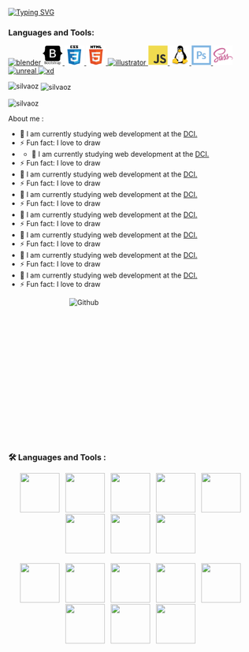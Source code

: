 
[![Typing SVG](https://readme-typing-svg.demolab.com?font=cyber+city&size=24&pause=1000&color=1BE9BA&width=435&height=100&lines=Hi%2C+my+name+is+Oscar+;I'm+a+beginner+web+developer)](https://git.io/typing-svg)


<h3 align="left">Languages and Tools:</h3>
<p align="left"> <a href="https://www.blender.org/" target="_blank" rel="noreferrer"> <img src="https://download.blender.org/branding/community/blender_community_badge_white.svg" alt="blender" width="40" height="40"/> </a> <a href="https://getbootstrap.com" target="_blank" rel="noreferrer"> <img src="https://raw.githubusercontent.com/devicons/devicon/master/icons/bootstrap/bootstrap-plain-wordmark.svg" alt="bootstrap" width="40" height="40"/> </a> <a href="https://www.w3schools.com/css/" target="_blank" rel="noreferrer"> <img src="https://raw.githubusercontent.com/devicons/devicon/master/icons/css3/css3-original-wordmark.svg" alt="css3" width="40" height="40"/> </a> <a href="https://www.w3.org/html/" target="_blank" rel="noreferrer"> <img src="https://raw.githubusercontent.com/devicons/devicon/master/icons/html5/html5-original-wordmark.svg" alt="html5" width="40" height="40"/> </a> <a href="https://www.adobe.com/in/products/illustrator.html" target="_blank" rel="noreferrer"> <img src="https://www.vectorlogo.zone/logos/adobe_illustrator/adobe_illustrator-icon.svg" alt="illustrator" width="40" height="40"/> </a> <a href="https://developer.mozilla.org/en-US/docs/Web/JavaScript" target="_blank" rel="noreferrer"> <img src="https://raw.githubusercontent.com/devicons/devicon/master/icons/javascript/javascript-original.svg" alt="javascript" width="40" height="40"/> </a> <a href="https://www.linux.org/" target="_blank" rel="noreferrer"> <img src="https://raw.githubusercontent.com/devicons/devicon/master/icons/linux/linux-original.svg" alt="linux" width="40" height="40"/> </a> <a href="https://www.photoshop.com/en" target="_blank" rel="noreferrer"> <img src="https://raw.githubusercontent.com/devicons/devicon/master/icons/photoshop/photoshop-line.svg" alt="photoshop" width="40" height="40"/> </a> <a href="https://sass-lang.com" target="_blank" rel="noreferrer"> <img src="https://raw.githubusercontent.com/devicons/devicon/master/icons/sass/sass-original.svg" alt="sass" width="40" height="40"/> </a> <a href="https://unrealengine.com/" target="_blank" rel="noreferrer"> <img src="https://raw.githubusercontent.com/kenangundogan/fontisto/036b7eca71aab1bef8e6a0518f7329f13ed62f6b/icons/svg/brand/unreal-engine.svg" alt="unreal" width="40" height="40"/> </a> <a href="https://www.adobe.com/products/xd.html" target="_blank" rel="noreferrer"> <img src="https://cdn.worldvectorlogo.com/logos/adobe-xd.svg" alt="xd" width="40" height="40"/> </a> </p>

<p><img align="left" src="https://github-readme-stats.vercel.app/api/top-langs?username=silvaoz&show_icons=true&locale=en&layout=compact" alt="silvaoz" /></p>

<p>&nbsp;<img align="center" src="https://github-readme-stats.vercel.app/api?username=silvaoz&show_icons=true&locale=en" alt="silvaoz" /></p>

<p><img align="center" src="https://github-readme-streak-stats.herokuapp.com/?user=silvaoz&" alt="silvaoz" /></p>

About me :

- 🌱  I am currently studying web development at the [DCI.](https://digitalcareerinstitute.org/)
- ⚡  Fun fact: I love to draw
- - 🌱  I am currently studying web development at the [DCI.](https://digitalcareerinstitute.org/)
- ⚡  Fun fact: I love to draw
- 🌱  I am currently studying web development at the [DCI.](https://digitalcareerinstitute.org/)
- ⚡  Fun fact: I love to draw
- 🌱  I am currently studying web development at the [DCI.](https://digitalcareerinstitute.org/)
- ⚡  Fun fact: I love to draw
- 🌱  I am currently studying web development at the [DCI.](https://digitalcareerinstitute.org/)
- ⚡  Fun fact: I love to draw
- 🌱  I am currently studying web development at the [DCI.](https://digitalcareerinstitute.org/)
- ⚡  Fun fact: I love to draw
- 🌱  I am currently studying web development at the [DCI.](https://digitalcareerinstitute.org/)
- ⚡  Fun fact: I love to draw
- 🌱  I am currently studying web development at the [DCI.](https://digitalcareerinstitute.org/)
- ⚡  Fun fact: I love to draw


<img width=380 align="right" alt="Github"
src="https://raw.githubusercontent.com/Rishabh2804/Rishabh2804/master/Resources/Developer.gif" 
/> 
<br>
<br>
<br>
<br>
<br>
<br>
<br>
<br>
<br>
<br>
<br>
<br>
<br>
<br>
<br>
<br>
<br>
### :hammer_and_wrench: Languages and Tools :
<div id="languages" align="center">
  <img src="https://cdn.jsdelivr.net/gh/devicons/devicon/icons/linux/linux-plain.svg" width="80" height="80"/>&nbsp;&nbsp;
  <img src="https://cdn.jsdelivr.net/gh/devicons/devicon/icons/amazonwebservices/amazonwebservices-original-wordmark.svg"width="80" height="80"/>&nbsp;&nbsp;
  <img src="https://cdn.jsdelivr.net/gh/devicons/devicon/icons/azure/azure-original-wordmark.svg" width="80" height="80"/>&nbsp;&nbsp;
  <img src="https://cdn.jsdelivr.net/gh/devicons/devicon/icons/docker/docker-original-wordmark.svg" width="80" height="80"/>&nbsp;&nbsp;
  <img src="https://cdn.jsdelivr.net/gh/devicons/devicon/icons/kubernetes/kubernetes-plain-wordmark.svg" width="80" height="80"/>&nbsp;&nbsp;
  <img src="https://cdn.jsdelivr.net/gh/devicons/devicon/icons/nodejs/nodejs-original-wordmark.svg" width="80" height="80"/>&nbsp;&nbsp;
  <img src="https://cdn.jsdelivr.net/gh/devicons/devicon/icons/react/react-original-wordmark.svg" width="80" height="80"/>&nbsp;&nbsp;
  <img src="https://cdn.jsdelivr.net/gh/devicons/devicon/icons/python/python-original-wordmark.svg" width="80" height="80"/>&nbsp;&nbsp;
  <br />
  <br />
  <img src="https://cdn.jsdelivr.net/gh/devicons/devicon/icons/git/git-original-wordmark.svg" width="80" height="80"/>&nbsp;&nbsp;
  <img src="https://cdn.jsdelivr.net/gh/devicons/devicon/icons/gitlab/gitlab-original-wordmark.svg" width="80" height="80"/>&nbsp;&nbsp;
  <img src="https://cdn.jsdelivr.net/gh/devicons/devicon/icons/jenkins/jenkins-original.svg" width="80" height="80"/>&nbsp;&nbsp;
  <img src="https://cdn.jsdelivr.net/gh/devicons/devicon/icons/ansible/ansible-original-wordmark.svg" width="80" height="80"/>&nbsp;&nbsp;
  <img src="https://cdn.jsdelivr.net/gh/devicons/devicon/icons/postgresql/postgresql-original-wordmark.svg" width="80" height="80"/>&nbsp;&nbsp;
  <img src="https://cdn.jsdelivr.net/gh/devicons/devicon/icons/bash/bash-plain.svg" width="80" height="80"/>&nbsp;&nbsp;
  <img src="https://cdn.jsdelivr.net/gh/devicons/devicon/icons/circleci/circleci-plain-wordmark.svg" width="80" height="80"/>&nbsp;&nbsp;
  <img src="https://cdn.jsdelivr.net/gh/devicons/devicon/icons/devicon/devicon-original.svg" width="80" height="80"/>&nbsp;&nbsp;
</div>
